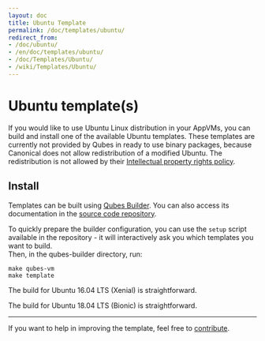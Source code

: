 ```yaml
---
layout: doc
title: Ubuntu Template
permalink: /doc/templates/ubuntu/
redirect_from:
- /doc/ubuntu/
- /en/doc/templates/ubuntu/
- /doc/Templates/Ubuntu/
- /wiki/Templates/Ubuntu/
---
```


Ubuntu template(s)
==================

If you would like to use Ubuntu Linux distribution in your AppVMs, you can build and install one of the available Ubuntu templates.
These templates are currently not provided by Qubes in ready to use binary packages, because Canonical does not allow redistribution of a modified Ubuntu.
The redistribution is not allowed by their [Intellectual property rights policy](https://www.ubuntu.com/legal/terms-and-policies/intellectual-property-policy).  

Install
-------

Templates can be built using [Qubes Builder](/doc/qubes-builder/).
You can also access its documentation in the [source code repository](https://github.com/QubesOS/qubes-builder/blob/master/README.md).

To quickly prepare the builder configuration, you can use the `setup` script available in the repository - it will interactively ask you which templates you want to build.  
Then, in the qubes-builder directory, run:
```
make qubes-vm
make template

```

The build for Ubuntu 16.04 LTS (Xenial) is straightforward.

The build for Ubuntu 18.04 LTS (Bionic) is straightforward.





----------

If you want to help in improving the template, feel free to [contribute](/doc/contributing/).
